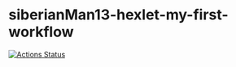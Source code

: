 # siberianMan13-hexlet-my-first-workflow

[![Actions Status](https://github.com/siberianMan13/siberianMan13-hexlet-my-first-workflow/actions/workflows/hello-world.yml/badge.svg?branch=main)](https://github.com/siberianMan13/siberianMan13-hexlet-my-first-workflow/actions/workflows/hello-world.yml)
